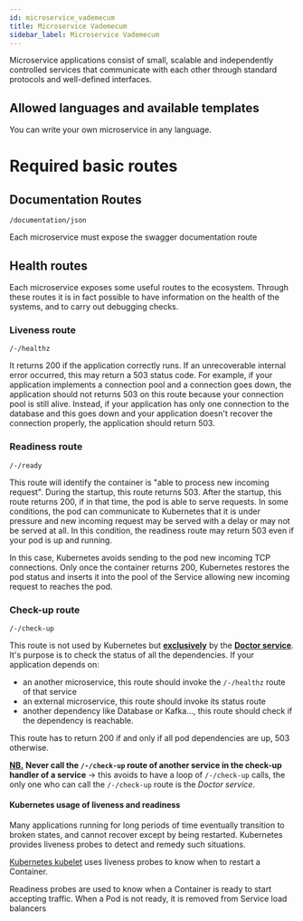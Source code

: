 ```yaml
---
id: microservice_vademecum
title: Microservice Vademecum
sidebar_label: Microservice Vademecum
---
```

Microservice applications consist of small, scalable and independently controlled services that communicate with each other through standard protocols and well-defined interfaces.

## Allowed languages ​​and available templates ##

You can write your own microservice in any language.

# Required basic routes #

## Documentation Routes ##

`/documentation/json`

Each microservice must expose the swagger documentation route

## Health routes ##

Each microservice exposes some useful routes to the ecosystem. Through these routes it is in fact possible to have information on the health of the systems, and to carry out debugging checks.

### Liveness route ###

`/-/healthz`

It returns 200 if the application correctly runs. If an unrecoverable internal error occurred, this may return a 503 status code.
For example, if your application implements a connection pool and a connection goes down, the application should not returns 503 on this route because your connection pool is still alive.
Instead, if your application has only one connection to the database and this goes down and your application doesn't recover the connection properly, the application should return 503.

### Readiness route ###

`/-/ready`

This route will identify the container is "able to process new incoming request". During the startup, this route returns 503. After the startup, this route returns 200, if in that time, the pod is able to serve requests.
In some conditions, the pod can communicate to Kubernetes that it is under pressure and new incoming request may be served with a delay or may not be served at all. In this condition, the readiness route may return 503 even if your pod is up and running.

In this case, Kubernetes avoids sending to the pod new incoming TCP connections. Only once the container returns 200, Kubernetes restores the pod status and inserts it into the pool of the Service allowing new incoming request to reaches the pod.

### Check-up route

`/-/check-up`

This route is not used by Kubernetes but **<u>exclusively</u>** by the [**Doctor service**](../runtime_suite/doctor-service/services_status/).
It's purpose is to check the status of all the dependencies. If your application depends on:

- an another microservice, this route should invoke the `/-/healthz` route of that service
- an external microservice, this route should invoke its status route
- another dependency like Database or Kafka..., this route should check if the dependency is reachable.

This route has to return 200 if and only if all pod dependencies are up, 503 otherwise.

**<u>NB.</u>** **Never call the `/-/check-up` route of another service in the check-up handler of a service** &rarr; this avoids to have a loop of `/-/check-up` calls, the only one who can call the `/-/check-up` route is the _Doctor service_.

#### Kubernetes usage of liveness and readiness

Many applications running for long periods of time eventually transition to broken states, and cannot recover except by being restarted. Kubernetes provides liveness probes to detect and remedy such situations.

[Kubernetes kubelet](https://kubernetes.io/docs/tasks/configure-pod-container/configure-liveness-readiness-probes/) uses liveness probes to know when to restart a Container.

Readiness probes are used to know when a Container is ready to start accepting traffic. When a Pod is not ready, it is removed from Service load balancers
